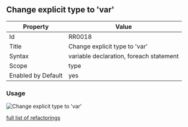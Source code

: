 ## Change explicit type to 'var'

Property | Value
--- | --- 
Id | RR0018
Title | Change explicit type to 'var'
Syntax | variable declaration, foreach statement
Scope | type
Enabled by Default | yes

### Usage

![Change explicit type to 'var'](../../images/refactorings/ChangeExplicitTypeToVar.png)

[full list of refactorings](Refactorings.md)
